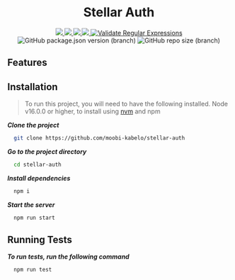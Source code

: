 <div align="center">
  <h1>Stellar Auth</h1>
  <p>
  </p>
</div>
<p align="center">
<a href="https://github.com/moobi-kabelo/stellar-auth/actions/workflows/lint.yml">
    <img src="https://github.com/moobi-kabelo/stellar-auth/actions/workflows/lint.yml/badge.svg" />
  </a>
  <a href="https://github.com/moobi-kabelo/stellar-auth/actions/workflows/prettier.yml">
    <img src="https://github.com/moobi-kabelo/stellar-auth/actions/workflows/prettier.yml/badge.svg" />
  </a>
  <a href="https://github.com/moobi-kabelo/stellar-auth/actions/workflows/snyk.yml">
    <img src="https://github.com/moobi-kabelo/stellar-auth/actions/workflows/snyk.yml/badge.svg" />
  </a>
  <a href="https://github.com/moobi-kabelo/stellar-auth/actions/workflows/codeql.yml">
    <img src="https://github.com/moobi-kabelo/stellar-auth/actions/workflows/codeql.yml/badge.svg?branch=main" />
  </a>
  <a href="https://github.com/moobi-kabelo/stellar-auth/actions/workflows/regular-expressions.yml">
    <img src="https://github.com/moobi-kabelo/stellar-auth/actions/workflows/regular-expressions.yml/badge.svg" alt="Validate Regular Expressions"/>
  </a>
  <img alt="GitHub package.json version (branch)" src="https://img.shields.io/github/package-json/v/moobi-kabelo/stellar-auth/master">
  <img alt="GitHub repo size (branch)" src="https://img.shields.io/github/repo-size/moobi-kabelo/stellar-auth">
  <br>
</p>

## Features

## Installation

> To run this project, you will need to have the following installed. Node v16.0.0 or higher, to install using [nvm](https://github.com/nvm-sh/nvm) and npm

**_Clone the project_**

```bash
  git clone https://github.com/moobi-kabelo/stellar-auth
```

**_Go to the project directory_**

```bash
  cd stellar-auth
```

**_Install dependencies_**

```bash
  npm i
```

**_Start the server_**

```bash
  npm run start
```

## Running Tests

**_To run tests, run the following command_**

```bash
  npm run test
```

